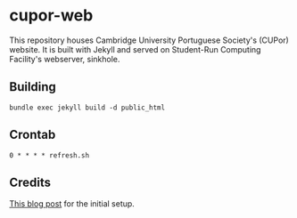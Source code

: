 # cupor-web

This repository houses Cambridge University Portuguese Society's (CUPor) website. It is built with Jekyll and served on Student-Run Computing Facility's webserver, sinkhole.

## Building

`bundle exec jekyll build -d public_html`

## Crontab

```
0 * * * * refresh.sh
```

## Credits

[This blog post](https://www.danielsieger.com/blog/2019/01/12/creating-jekyll-bootstrap-template.html) for the initial setup.